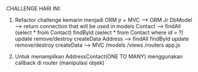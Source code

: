 CHALLENGE HARI INI:
1. Refactor challenge kemarin menjadi ORM jr + MVC
 --> ORM Jr
     DbModel --> return connection that will be used in models
     Contact --> findAll (select * from Contact)
                 findById (select * from Contact where id = ?)
                 update
                 remove/destroy
                 createData
      Address --> findAll
                  findById
                  update
                  remove/destroy
                  createData
  --> MVC
      /models
      /views
      /routers
      app.js

2. Untuk menampilkan AddressContact(ONE TO MANY) menggunakan callback di router (manipulasi objek)
